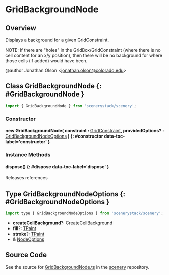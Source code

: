 # GridBackgroundNode

## Overview

Displays a background for a given GridConstraint.

NOTE: If there are "holes" in the GridBox/GridConstraint (where there is no cell content for an x/y position), then
there will be no background for where those cells (if added) would have been.

@author Jonathan Olson &lt;jonathan.olson@colorado.edu&gt;

## Class GridBackgroundNode {: #GridBackgroundNode }


```js
import { GridBackgroundNode } from 'scenerystack/scenery';
```
### Constructor

#### new GridBackgroundNode( constraint : <span style="font-weight: 400;">[GridConstraint](../scenery/GridConstraint.md)</span>, providedOptions? : <span style="font-weight: 400;">[GridBackgroundNodeOptions](../scenery/GridBackgroundNode.md#GridBackgroundNodeOptions)</span> ) {: #constructor data-toc-label='constructor' }

### Instance Methods

#### dispose() {: #dispose data-toc-label='dispose' }

Releases references



## Type GridBackgroundNodeOptions {: #GridBackgroundNodeOptions }


```js
import type { GridBackgroundNodeOptions } from 'scenerystack/scenery';
```
- **createCellBackground**?: CreateCellBackground
- **fill**?: [TPaint](../scenery/TPaint.md)
- **stroke**?: [TPaint](../scenery/TPaint.md)
- &amp; [NodeOptions](../scenery/Node.md#NodeOptions)




## Source Code

See the source for [GridBackgroundNode.ts](https://github.com/phetsims/scenery/blob/main/js/layout/nodes/GridBackgroundNode.ts) in the [scenery](https://github.com/phetsims/scenery) repository.
